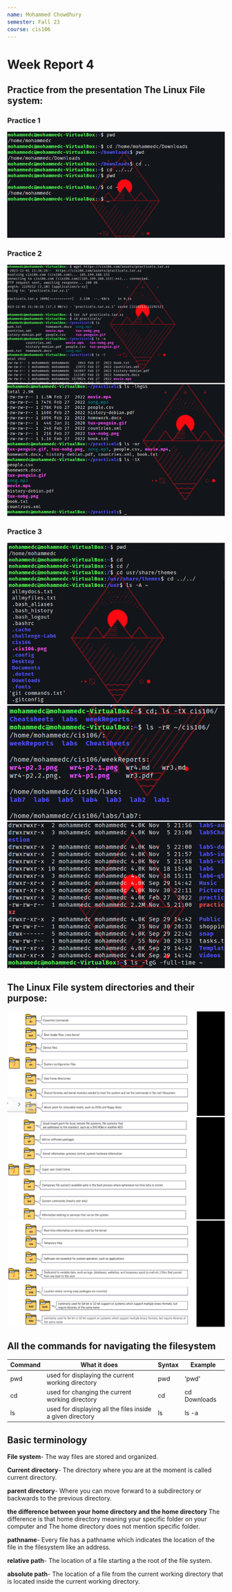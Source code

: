 ```yaml
---
name: Mohammed Chowdhury
semester: Fall 23
course: cis106
---
```


# Week Report 4


## Practice from the presentation The Linux File system:

### Practice 1
![Practice 1](wr4-p1.png)
### Practice 2
![Practice 2](wr4-p2.1.png)
![Practice 2.1](wr4-p2.2.png)
### Practice 3
![Practice 3](wr4-p3.png)
![Practice 3.1](wr4-p3.1.png)
![Practice 3.2](wr4-p3.2.png)


## The Linux File system directories and their purpose:

![filesystem 1](fs1.1.png)<br>
![filesystem 2](fs1.2.png.png)<br>
![filesystem 3](fs1.3.png)<br>

## All the commands for navigating the filesystem

| Command | What it does                                               | Syntax | Example      |
| ------- | ---------------------------------------------------------- | ------ | ------------ |
| pwd     | used for displaying the current working directory          | pwd    | 'pwd'        |
| cd      | used for changing the current working directory            | cd     | cd Downloads |
| ls      | used for displaying all the files inside a given directory | ls     | ls -a        |
## Basic terminology 

**File system**- The way files are stored and organized.

**Current directory**- The directory where you are at the moment is called current directory.

**parent directory**- Where you can move forward to a subdirectory or backwards to the previous directory.

**the difference between your home directory and the home directory**
 The difference is that home directory meaning your specific folder on your computer and The home directory does not mention specific folder.


**pathname**- Every file has a pathname which indicates the location of the file in the filesystem like an address.

**relative path**- The location of a file starting a the root of the file system.


**absolute path**- The location of a file from the current working directory that is located inside the current working directory.

